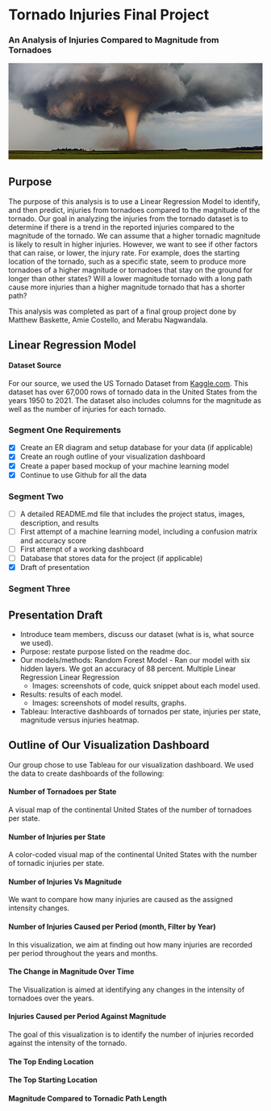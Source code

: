 # Tornado Injuries Final Project
### An Analysis of Injuries Compared to Magnitude from Tornadoes
![tornado_cover](https://github.com/amiecostello22/Tornado_Alley/blob/main/images/tornado_cover.png)

## Purpose
The purpose of this analysis is to use a Linear Regression Model to identify, and then predict, injuries from tornadoes compared to the magnitude of the tornado. Our goal in analyzing the injuries from the tornado dataset is to determine if there is a trend in the reported injuries compared to the magnitude of the tornado. We can assume that a higher tornadic magnitude is likely to result in higher injuries. However, we want to see if other factors that can raise, or lower,  the injury rate. For example, does the starting location of the tornado, such as a specific state, seem to produce more tornadoes of a higher magnitude or tornadoes that stay on the ground for longer than other states? Will a lower magnitude tornado with a long path cause more injuries than a higher magnitude tornado that has a shorter path?

This analysis was completed as part of a final group project done by Matthew Baskette, Amie Costello, and Merabu Nagwandala. 

## Linear Regression Model



#### Dataset Source
For our source, we used the US Tornado Dataset from [Kaggle.com](https://www.kaggle.com/datasets/danbraswell/us-tornado-dataset-1950-2021). 
This dataset has over 67,000 rows of tornado data in the United States from the years 1950 to 2021. The dataset also includes columns for the magnitude as well as the number of injuries for each tornado.
 
 ### Segment One Requirements
- [x] Create an ER diagram and setup database for your data (if applicable)
- [x] Create an rough outline of your visualization dashboard
- [x] Create a paper based mockup of your machine learning model
- [x] Continue to use Github for all the data
 
 ### Segment Two
- [ ] A detailed README.md file that includes the project status, images, description, and results
- [ ] First attempt of a machine learning model, including a confusion matrix and accuracy score
- [ ] First attempt of a working dashboard
- [ ] Database that stores data for the project (if applicable)
- [x] Draft of presentation

 ### Segment Three
 
 ## Presentation Draft
- Introduce team members, discuss our dataset (what is is, what source we used).
- Purpose: restate purpose listed on the readme doc.
- Our models/methods:
     Random Forest Model - Ran our model with six hidden layers. We got an accuracy of 88 percent.
     Multiple Linear Regression
     Linear Regression
     - Images: screenshots of code, quick snippet about each model used.
- Results: results of each model. 
     - Images: screenshots of model results, graphs.
- Tableau: Interactive dashboards of tornados per state, injuries per state, magnitude versus injuries heatmap.
 
## Outline of Our Visualization Dashboard
Our group chose to use Tableau for our visualization dashboard. We used the data to create dashboards of the following:

#### Number of Tornadoes per State
A visual map of the continental United States of the number of tornadoes per state.

#### Number of Injuries per State
A color-coded visual map of the continental United States with the number of tornadic injuries per state.

#### Number of Injuries Vs Magnitude
We want to compare how many injuries are caused as the assigned intensity changes.
 
#### Number of Injuries Caused per Period (month, Filter by Year)
In this visualization, we aim at finding out how many injuries are recorded per period throughout the years and months.
 
#### The Change in Magnitude Over Time
The Visualization is aimed at identifying any changes in the intensity of tornadoes over the years.

#### Injuries Caused per Period Against Magnitude
The goal of this visualization is to identify the number of injuries recorded against the intensity of the tornado.
 
#### The Top Ending Location 

#### The Top Starting Location

#### Magnitude Compared to Tornadic Path Length
